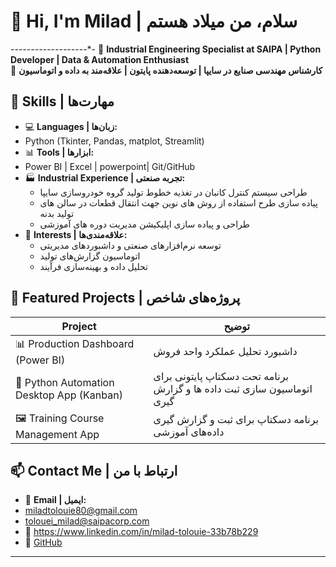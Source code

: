 # 👋 Hi, I'm Milad | سلام، من میلاد هستم  
-*-*-*-*-*-*-*-*-*-*-*-*-*-*-*-*-*-*-*-
🎯 **Industrial Engineering Specialist at SAIPA | Python Developer | Data & Automation Enthusiast**  
🎯 **کارشناس مهندسی صنایع در سایپا | توسعه‌دهنده پایتون | علاقه‌مند به داده و اتوماسیون**
## 🧰 Skills | مهارت‌ها
- 💻 **Languages | زبان‌ها:**
- Python (Tkinter, Pandas, matplot, Streamlit)  
- 📊 **Tools | ابزارها:**
- Power BI | Excel | powerpoint| Git/GitHub  
- 🏭 **Industrial Experience | تجربه صنعتی:** 
  - طراحی سیستم کنترل کانبان در تغذیه خطوط تولید گروه خودروسازی سایپا
  - پیاده سازی طرح استفاده از روش های نوین جهت انتقال قطعات در سالن های تولید بدنه
  - طراحی و پیاده سازی اپلیکیشن مدیریت دوره های آموزشی
- 🧠 **Interests | علاقه‌مندی‌ها:**  
  - توسعه نرم‌افزارهای صنعتی و داشبوردهای مدیریتی  
  - اتوماسیون گزارش‌های تولید  
  - تحلیل داده و بهینه‌سازی فرآیند  

## 🚀 Featured Projects | پروژه‌های شاخص
| Project | توضیح |
|---------|-------|
| 📊 Production Dashboard (Power BI) | داشبورد تحلیل عملکرد واحد فروش
| 🤖 Python Automation Desktop App (Kanban) | برنامه تحت دسکتاپ پایتونی برای اتوماسیون سازی ثبت داده ها و گزارش گیری
| 🖼 Training Course Management App | برنامه دسکتاپ برای ثبت و گزارش گیری داده‌های آموزشی

## 📫 Contact Me | ارتباط با من
- 📧 **Email | ایمیل:**
- miladtolouie80@gmail.com
- tolouei_milad@saipacorp.com  
- 💼 https://www.linkedin.com/in/milad-tolouie-33b78b229
- 🐍 [GitHub](https://github.com/sarghizeh)
---------------------------------------
